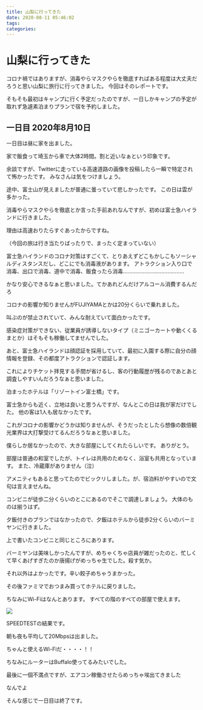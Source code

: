 ```yaml
---
title: 山梨に行ってきた
date: 2020-08-11 05:46:02
tags:
categories:
---
```


# 山梨に行ってきた

コロナ禍ではありますが、消毒やらマスクやらを徹底すればある程度は大丈夫だろうと思い山梨に旅行に行ってきました。
今回はそのレポートです。

そもそも最初はキャンプに行く予定だったのですが、一日しかキャンプの予定が取れず急遽素泊まりプランで宿を予約しました。

## 一日目 2020年8月10日

一日目は昼に家を出ました。

家で飯食って埼玉から車で大体2時間。割と近いなぁという印象です。

余談ですが、Twitterに走っている高速道路の画像を投稿したら一瞬で特定されて怖かったです。
みなさんは気をつけましょう。

途中、富士山が見えましたが普通に曇っていて悲しかったです。
この日は雲が多かった。

消毒やらマスクやらを徹底とか言った手前あれなんですが、初めは富士急ハイランドに行きました。

理由は高速おりたらすぐあったからですね。

（今回の旅は行き当たりばったりで、まったく定まっていない）

富士急ハイランドのコロナ対策はすごくて、とりあえずどこもかしこもソーシャルディスタンスだし、どこにでも消毒液があります。
アトラクション入り口で消毒、出口で消毒、道中で消毒、飯食ったら消毒........................................

かなり安心できるなぁと思いました。てかあれどんだけアルコール消費するんだろ

コロナの影響か知りませんがFUJIYAMAとかは20分くらいで乗れました。

叫ぶのが禁止されていて、みんな耐えていて面白かったです。

感染症対策ができない、従業員が誘導しないタイプ（ミニゴーカートや動くくるまとか）はそもそも稼働してませんでした。

あと、富士急ハイランドは顔認証を採用していて、最初に入園する際に自分の顔情報を登録、その都度アトラクションで認証します。

これによりチケット拝見する手間が省けるし、客の行動履歴が残るのであとあと調査しやすいんだろうなぁと思いました。

泊まったホテルは「リゾートイン富士橋」です。

富士急からも近く、立地は良いと思うんですが、なんとこの日は我が家だけでした。
他の客は1人も居なかったです。

これがコロナの影響かどうかは知りませんが、そうだったとしたら想像の数倍観光業界は大打撃受けてるんだろうなぁと思いました。

僕らしか居なかったので、大きな部屋にしてくれたらしいです。
ありがとう。

部屋は普通の和室でしたが、トイレは共用のためなく、浴室も共用となっています。
また、冷蔵庫がありません（泣）

アメニティもあると思ってたのでビックリしました。が、宿泊料がやすいので文句は言えませんね。

コンビニが徒歩二分くらいのとこにあるのでそこで調達しましょう。
大体のものは揃うはず。

夕飯付きのプランではなかったので、夕飯はホテルから徒歩2分くらいのバーミヤンに行きました。

上で書いたコンビニと同じところにあります。

バーミヤンは美味しかったんですが、めちゃくちゃ店員が雑だったのと、忙しくて早くあげすぎたのか唐揚げがめっちゃ生でした。殺す気か。

それ以外はよかったです。辛い餃子めちゃうまかった。

その後ファミマでおつまみ買ってホテルに戻りました。

ちなみにWi-Fiはなんとあります。
すべての階のすべての部屋で使えます。

![](https://www.speedtest.net/result/9892697330.png)

SPEEDTESTの結果です。

朝も夜も平均して20Mbpsは出ました。

ちゃんと使えるWi-Fiだ・・・・！！

ちなみにルーターはBuffalo使ってるみたいでした。



最後に一個不満点ですが、エアコン稼働させたらめっちゃ埃出てきました

なんでよ



そんな感じで一日目は終了です。